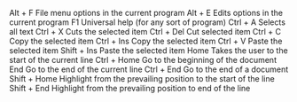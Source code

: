 Alt + F	File menu options in the current program
Alt + E	Edits options in the current program
F1	Universal help (for any sort of program)
Ctrl + A	Selects all text
Ctrl + X	Cuts the selected item
Ctrl + Del	Cut selected item
Ctrl + C	Copy the selected item
Ctrl + Ins	Copy the selected item
Ctrl + V	Paste the selected item
Shift + Ins	Paste the selected item
Home	Takes the user to the start of the current line
Ctrl + Home	Go to the beginning of the document
End	Go to the end of the current line
Ctrl + End	Go to the end of a document
Shift + Home	Highlight from the prevailing position to the start of the line
Shift + End	Highlight from the prevailing position to end of the line
